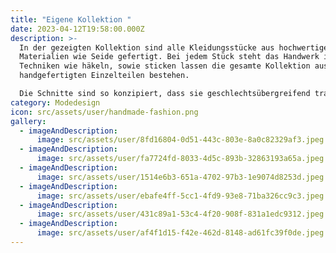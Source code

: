 ```yaml
---
title: "Eigene Kollektion "
date: 2023-04-12T19:58:00.000Z
description: >-
  In der gezeigten Kollektion sind alle Kleidungsstücke aus hochwertigen
  Materialien wie Seide gefertigt. Bei jedem Stück steht das Handwerk im Fokus.
  Techniken wie häkeln, sowie sticken lassen die gesamte Kollektion aus
  handgefertigten Einzelteilen bestehen.

  Die Schnitte sind so konzipiert, dass sie geschlechtsübergreifend tragbar sind.
category: Modedesign
icon: src/assets/user/handmade-fashion.png
gallery:
  - imageAndDescription:
      image: src/assets/user/8fd16804-0d51-443c-803e-8a0c82329af3.jpeg
  - imageAndDescription:
      image: src/assets/user/fa7724fd-8033-4d5c-893b-32863193a65a.jpeg
  - imageAndDescription:
      image: src/assets/user/1514e6b3-651a-4702-97b3-1e9074d8253d.jpeg
  - imageAndDescription:
      image: src/assets/user/ebafe4ff-5cc1-4fd9-93e8-71ba326cc9c3.jpeg
  - imageAndDescription:
      image: src/assets/user/431c89a1-53c4-4f20-908f-831a1edc9312.jpeg
  - imageAndDescription:
      image: src/assets/user/af4f1d15-f42e-462d-8148-ad61fc39f0de.jpeg
---
```

